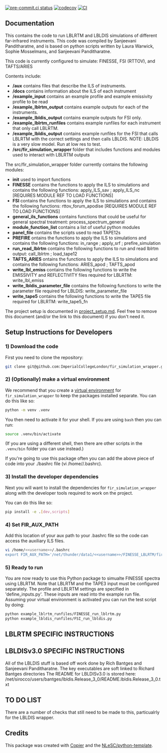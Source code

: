 [![pre-commit.ci status](https://results.pre-commit.ci/badge/github/ImperialCollegeLondon/fir_simulation_wrapper/main.svg)](https://results.pre-commit.ci/latest/github/ImperialCollegeLondon/fir_simulation_wrapper/main)
[![codecov](https://codecov.io/gh/ImperialCollegeLondon/fir_simulation_wrapper/graph/badge.svg?token=DTS433S9E2)](https://codecov.io/gh/ImperialCollegeLondon/fir_simulation_wrapper)
[![CI](https://github.com/ImperialCollegeLondon/fir_simulation_wrapper/actions/workflows/ci.yml/badge.svg)](https://github.com/ImperialCollegeLondon/fir_simulation_wrapper/actions/workflows/ci.yml)

## Documentation

This contains the code to run LBLRTM and LBLDIS simulations of different far-infrared instruments. This code was compiled by Sanjeevani Panditharatne, and is based on python scripts written by Laura Warwick, Sophie Mosselmans, and Sanjeevani Panditharatne.

This code is currently configured to simulate: FINESSE, FSI (RTTOV), and TAFTS/ARIES 

Contents include:
- **/aux** contains files that describe the ILS of instruments.
- **/docs** contains information about the ILS of each instrument
- **/example_input** contains an example profile and example emissivity profile to be read
- **/example_lblrtm_output** contains example outputs for each of the instruments.
- **/example_lbldis_output** contains example outputs for FSI only.
- **/example_lblrtm_runfiles** contains example runfiles for each instrument that only call LBLRTM.
- **/example_lbldis_output** contains example runfiles for the FSI that calls LBLRTM with the correct settings and then calls LBLDIS. NOTE: LBLDIS is a very slow model. Run at low res to test.
- **/src/fir_simulation_wrapper** folder that includes functions and modules used to interact with LBLRTM outputs


The src/fir_simulation_wrapper folder currently contains the following modules:
- **__init__** used to import functions
- **FINESSE** contains the functions to apply the ILS to simulations and contains the following functions: apply_ILS_sav ; apply_ILS_nc [REQUIRES MODULE REF TO LOAD FUNCTIONS]
- **FSI** contains the functions to apply the ILS to simulations and contains the following functions: rttov_forum_apodise [REQUIRES MODULE REF TO LOAD FUNCTIONS]
- **general_ils_functions** contains functions that could be useful for general spectral treatment: process_spectrum_general
- **module_function_list** contains a list of useful python modules
- **panel_file** contains the scripts used to read TAPE12s
- **PREFIRE** ontains the functions to apply the ILS to simulations and contains the following functions: in_range ; apply_srf ; prefire_simulation
- **run_read_lblrtm** contains the following functions to run and read lblrtm output: call_lblrtm ; load_tape12
- **TAFTS_ARIES** ontains the functions to apply the ILS to simulations and contains the following functions: ARIES_apod ; TAFTS_apod
- **write_lbl_emiss** contains the following functions to write the EMISSIVITY and REFLECTIVITY files required for LBLRTM: write_lbl_emiss
- **write_lbldis_parameter_file** contains the following functions to write the parameter file required for LBLDIS: write_parameter_file
- **write_tape5** contains the following functions to write the TAPE5 file required for LBLRTM: write_tape5_fn

The project setup is documented in [project_setup.md](project_setup.md). Feel free to remove this document (and/or the link to this document) if you don't need it.

## Setup Instructions for Developers

### 1) Download the code

First you need to clone the repository:

```sh
git clone git@github.com:ImperialCollegeLondon/fir_simulation_wrapper.git
```

### 2) (Optionally) make a virtual environment

We recommend that you create a [virtual environment](https://docs.python.org/3/library/venv.html) for `fir_simulation_wrapper` to keep the packages installed separate. You can do this like so:

```sh
python -m venv .venv
```

You then need to activate it for your shell. If you are using `bash` then you can run:

```sh
source .venv/bin/activate
```

(If you are using a different shell, then there are other scripts in the `.venv/bin` folder you can use instead.)

If you're going to use this package often you can add the above piece of code into your ./bashrc file (vi /home/<username>/.bashrc).

### 3) Install the developer dependencies

Next you will want to install the dependencies for `fir_simulation_wrapper` along with the developer tools required to work on the project.

You can do this like so:

```sh
pip install -e .[dev,scripts]
```

<!-- ### Install `pre-commit`

This project contains a configuration file for [`pre-commit`](https://pre-commit.com), a tool which automatically runs specified checks every time you make a commit with Git. The `pre-commit` command-line tool will be installed along with the other developer dependencies, but you **also** have to enable it for this repository, like so:

```sh
pre-commit install
```

Now, whenever you make a Git commit, your changes will be checked for errors and stylistic problems. (For a list of the hooks enabled for this repository, [see the configuration file](./.pre-commit-config.yaml)).

The `pre-commit` hooks will also be run on every pull request by [pre-commit.ci](https://pre-commit.ci). -->

### 4) Set FIR_AUX_PATH

Add this location of your aux path to your .bashrc file so the code can access the auxiliary ILS files.

```sh
vi /home/<<username>>/.bashrc
export FIR_AUX_PATH='/net/thunder/data1/<<username>>/FINESSE_LBLRTM/fir_simulation_wrapper/aux/'
```

### 5) Ready to run

You are now ready to use this Python package to simualte FINESSE spectra using LBLRTM. Note that LBLRTM and the TAPE3 input must be configured separately.
The profile and LBLRTM settings are specified in 'define_inputs.py'. These inputs are read into the example run file. Assuming your virtual environment is activated you can run the test script by doing:

```sh
python example_lblrtm_runfiles/FINESSE_run_lblrtm.py
python example_lbldis_runfiles/FSI_run_lbldis.py

```
## LBLRTM SPECIFIC INSTRUCTIONS



## LBLDISv3.0 SPECIFIC INSTRUCTIONS

All of the LBLDIS stuff is based off work done by Rich Bantges and Sanjeevani Panditharatne. The key executables are soft linked to Richard Bantges directories 
The README for LBLDISv3.0 is stored here: /net/sirocco/users/bantges/lbldis.Release_3_0/README.lbldis.Release_3_0.txt

## TO DO LIST
There are a number of checks that still need to be made to this, particualrly for the LBLDIS wrapper.

## Credits

This package was created with [Copier](https://github.com/copier-org/copier) and the [NLeSC/python-template](https://github.com/NLeSC/python-template).
